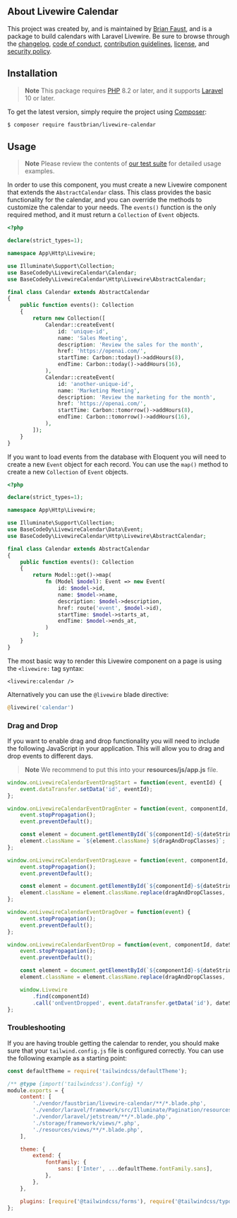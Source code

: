 ## About Livewire Calendar

This project was created by, and is maintained by [Brian Faust](https://github.com/faustbrian), and is a package to build calendars with Laravel Livewire. Be sure to browse through the [changelog](CHANGELOG.md), [code of conduct](.github/CODE_OF_CONDUCT.md), [contribution guidelines](.github/CONTRIBUTING.md), [license](LICENSE), and [security policy](.github/SECURITY.md).

## Installation

> **Note**
> This package requires [PHP](https://www.php.net/) 8.2 or later, and it supports [Laravel](https://laravel.com/) 10 or later.

To get the latest version, simply require the project using [Composer](https://getcomposer.org/):

```bash
$ composer require faustbrian/livewire-calendar
```

## Usage

> **Note**
> Please review the contents of [our test suite](/tests) for detailed usage examples.

In order to use this component, you must create a new Livewire component that extends the `AbstractCalendar` class. This class provides the basic functionality for the calendar, and you can override the methods to customize the calendar to your needs. The `events()` function is the only required method, and it must return a `Collection` of `Event` objects.

```php
<?php

declare(strict_types=1);

namespace App\Http\Livewire;

use Illuminate\Support\Collection;
use BaseCodeOy\LivewireCalendar\Calendar;
use BaseCodeOy\LivewireCalendar\Http\Livewire\AbstractCalendar;

final class Calendar extends AbstractCalendar
{
    public function events(): Collection
    {
        return new Collection([
            Calendar::createEvent(
                id: 'unique-id',
                name: 'Sales Meeting',
                description: 'Review the sales for the month',
                href: 'https://openai.com/',
                startTime: Carbon::today()->addHours(8),
                endTime: Carbon::today()->addHours(16),
            ),
            Calendar::createEvent(
                id: 'another-unique-id',
                name: 'Marketing Meeting',
                description: 'Review the marketing for the month',
                href: 'https://openai.com/',
                startTime: Carbon::tomorrow()->addHours(8),
                endTime: Carbon::tomorrow()->addHours(16),
            ),
        ]);
    }
}
```

If you want to load events from the database with Eloquent you will need to create a new `Event` object for each record. You can use the `map()` method to create a new `Collection` of `Event` objects.

```php
<?php

declare(strict_types=1);

namespace App\Http\Livewire;

use Illuminate\Support\Collection;
use BaseCodeOy\LivewireCalendar\Data\Event;
use BaseCodeOy\LivewireCalendar\Http\Livewire\AbstractCalendar;

final class Calendar extends AbstractCalendar
{
    public function events(): Collection
    {
        return Model::get()->map(
            fn (Model $model): Event => new Event(
                id: $model->id,
                name: $model->name,
                description: $model->description,
                href: route('event', $model->id),
                startTime: $model->starts_at,
                endTime: $model->ends_at,
            )
        );
    }
}
```

The most basic way to render this Livewire component on a page is using the `<livewire:` tag syntax:

```blade
<livewire:calendar />
```

Alternatively you can use the `@livewire` blade directive:

```php
@livewire('calendar')
```

### Drag and Drop

If you want to enable drag and drop functionality you will need to include the following JavaScript in your application. This will allow you to drag and drop events to different days.

> **Note**
> We recommend to put this into your **resources/js/app.js** file.

```js
window.onLivewireCalendarEventDragStart = function(event, eventId) {
	event.dataTransfer.setData('id', eventId);
};

window.onLivewireCalendarEventDragEnter = function(event, componentId, dateString, dragAndDropClasses) {
	event.stopPropagation();
	event.preventDefault();

	const element = document.getElementById(`${componentId}-${dateString}`);
	element.className = `${element.className} ${dragAndDropClasses}`;
};

window.onLivewireCalendarEventDragLeave = function(event, componentId, dateString, dragAndDropClasses) {
	event.stopPropagation();
	event.preventDefault();

	const element = document.getElementById(`${componentId}-${dateString}`);
	element.className = element.className.replace(dragAndDropClasses, '');
};

window.onLivewireCalendarEventDragOver = function(event) {
	event.stopPropagation();
	event.preventDefault();
};

window.onLivewireCalendarEventDrop = function(event, componentId, dateString, dragAndDropClasses) {
	event.stopPropagation();
	event.preventDefault();

	const element = document.getElementById(`${componentId}-${dateString}`);
	element.className = element.className.replace(dragAndDropClasses, '');

	window.Livewire
		.find(componentId)
		.call('onEventDropped', event.dataTransfer.getData('id'), dateString);
};
```

### Troubleshooting

If you are having trouble getting the calendar to render, you should make sure that your `tailwind.config.js` file is configured correctly. You can use the following example as a starting point:

```js
const defaultTheme = require('tailwindcss/defaultTheme');

/** @type {import('tailwindcss').Config} */
module.exports = {
    content: [
        './vendor/faustbrian/livewire-calendar/**/*.blade.php',
        './vendor/laravel/framework/src/Illuminate/Pagination/resources/views/*.blade.php',
        './vendor/laravel/jetstream/**/*.blade.php',
        './storage/framework/views/*.php',
        './resources/views/**/*.blade.php',
    ],

    theme: {
        extend: {
            fontFamily: {
                sans: ['Inter', ...defaultTheme.fontFamily.sans],
            },
        },
    },

    plugins: [require('@tailwindcss/forms'), require('@tailwindcss/typography')],
};
```
